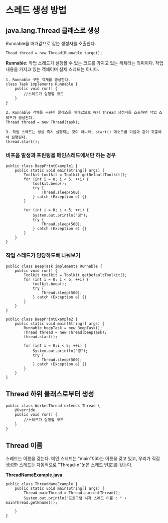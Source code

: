 <h1>스레드 생성 방법</h1>

<h2>java.lang.Thread 클래스로 생성</h2>

Runnable을 매개값으로 갖는 생성자를 호출한다.

~~~
Thead thread = new Thread(Runnable target);
~~~

<strong>Runnable:</strong> 작업 스레드가 실행할 수 있는 코드를 가지고 있는 객체라는 의미이다. 작업 내용을 가지고 있는 객체이며 실제 스레드는 아니다.

~~~
1. Runnable 구현 객체를 생성한다.
class Task implements Runnable {
    public void run() {
        //스레드가 실행할 코드
    }
}

2. Runnable 객체를 구현한 클래스를 매개값으로 해서 Thread 생성자를 호출하면 작업 스레드가 생성된다.
Thread thread = new Thread(task);

3. 작업 스레드는 생성 즉시 실행되는 것이 아니라, start() 메소드를 다음과 같이 호출해야 실행된다.
thread.start();
~~~

<h3>비프음 발생과 프린팅을 메인스레드에서만 하는 경우</h3>

~~~
public class BeepPrintExample1 {
    public static void main(String[] args) {
        Toolkit toolkit = Toolkit.getDefaultToolkit();
        for (int i = 0; i < 5; ++i) {
            toolkit.beep();
            try {
                Thread.sleep(500);
            } catch (Exception e) {}
        }

        for (int i = 0; i < 5; ++i) {
            System.out.println("띵");
            try {
                Thread.sleep(500);
            } catch (Exception e) {}
        }
    }
}
~~~

<h3>작업 스레드가 담당하도록 나눠보기</h3>

~~~
public class BeepTask implements Runnable {
    public void run() {
        Toolkit toolkit = Toolkit.getDefaultToolkit();
        for (int i = 0; i < 5; ++i) {
            toolkit.beep();
            try {
                Thread.sleep(500);
            } catch (Exception e) {}
        }
    }
}

public class BeepPrintExample2 {
    public static void main(String[] args) {
        Runnable beepTask = new BeepTask();
        Thread thread = new Thread(beepTask);
        thread.start();

        for (int i = 0;i < 5; ++i) {
            System.out.println("띵");
            try {
                Thread.sleep(500);
            } catch (Exception e) {}
        }
    }
}
~~~

<h2>Thread 하위 클래스로부터 생성</h2>

~~~
public class WorkerThread extends Thread {
    @Override
    public void run() {
        //스레드가 실행할 코드
    }
}
~~~

<h2>Thread 이름</h2>
스레드는 이름을 갖는다. 메인 스레드는 "main"이라는 이름을 갖고 있고, 우리가 직접 생성한 스레드는 자동적으로 "Thread-n"(n은 스레드 번호)를 갖는다.

<strong>ThreadNameExample.java</strong>
~~~
public class ThreadNameExample {
    public static void main(String[] args) {
        Thread mainThread = Thread.currentThread();
        System.out.println("프로그램 시작 스레드 이름 : " + mainThread.getNname());
        
    }
}
~~~